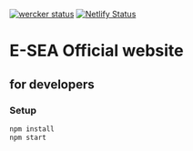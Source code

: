 [![wercker status](https://app.wercker.com/status/457aed7c1e31e9aa384a37939d31f308/s/master 'wercker status')](https://app.wercker.com/project/byKey/457aed7c1e31e9aa384a37939d31f308) [![Netlify Status](https://api.netlify.com/api/v1/badges/b7c96688-15d1-4cd0-adec-372382f736bc/deploy-status)](https://app.netlify.com/sites/e-sea/deploys)

# E-SEA Official website

## for developers

### Setup

```sh
npm install
npm start
```
